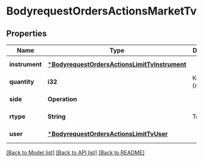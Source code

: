 # BodyrequestOrdersActionsMarketTv

## Properties
Name | Type | Description | Notes
------------ | ------------- | ------------- | -------------
**instrument** | [***BodyrequestOrdersActionsLimitTvInstrument**](bodyrequest_OrdersActionsLimitTV_instrument.md) |  | [default to null]
**quantity** | **i32** | Количество (лоты) | [default to null]
**side** | **Operation** |  | [default to null]
**rtype** | **String** | Тип заявки | [default to null]
**user** | [***BodyrequestOrdersActionsLimitTvUser**](bodyrequest_OrdersActionsLimitTV_user.md) |  | [default to null]

[[Back to Model list]](../README.md#documentation-for-models) [[Back to API list]](../README.md#documentation-for-api-endpoints) [[Back to README]](../README.md)

